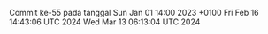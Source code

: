 Commit ke-55 pada tanggal Sun Jan 01 14:00 2023 +0100
Fri Feb 16 14:43:06 UTC 2024
Wed Mar 13 06:13:04 UTC 2024
